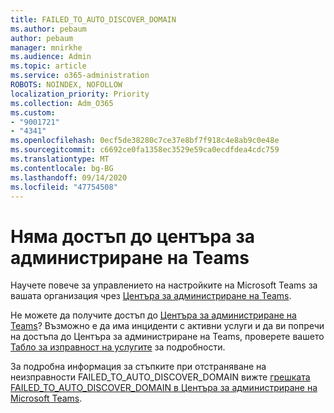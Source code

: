 ```yaml
---
title: FAILED_TO_AUTO_DISCOVER_DOMAIN
ms.author: pebaum
author: pebaum
manager: mnirkhe
ms.audience: Admin
ms.topic: article
ms.service: o365-administration
ROBOTS: NOINDEX, NOFOLLOW
localization_priority: Priority
ms.collection: Adm_O365
ms.custom:
- "9001721"
- "4341"
ms.openlocfilehash: 0ecf5de38280c7ce37e8bf7f918c4e8ab9c0e48e
ms.sourcegitcommit: c6692ce0fa1358ec3529e59ca0ecdfdea4cdc759
ms.translationtype: MT
ms.contentlocale: bg-BG
ms.lasthandoff: 09/14/2020
ms.locfileid: "47754508"
---
```

# <a name="no-access-to-teams-admin-center"></a>Няма достъп до центъра за администриране на Teams

Научете повече за управлението на настройките на Microsoft Teams за вашата организация чрез [Центъра за администриране на Teams](https://docs.microsoft.com/microsoftteams/enable-features-office-365).

Не можете да получите достъп до [Центъра за администриране на Teams](https://docs.microsoft.com/microsoftteams/enable-features-office-365)? Възможно е да има инциденти с активни услуги и да ви попречи на достъпа до Центъра за администриране на Teams, проверете вашето [Табло за изправност на услугите](https://status.office365.com/) за подробности.

За подробна информация за стъпките при отстраняване на неизправности FAILED_TO_AUTO_DISCOVER_DOMAIN вижте [грешката FAILED_TO_AUTO_DISCOVER_DOMAIN в Центъра за администриране на Microsoft Teams](https://docs.microsoft.com/microsoftteams/troubleshoot/teams-administration/failed-to-auto-discover-domain-error-teams-admin-center).
